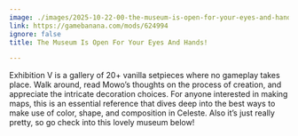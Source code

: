 ```yaml
---
image: ./images/2025-10-22-00-the-museum-is-open-for-your-eyes-and-hands-.png
link: https://gamebanana.com/mods/624994
ignore: false
title: The Museum Is Open For Your Eyes And Hands!

---
```


Exhibition V is a gallery of 20+ vanilla setpieces where no gameplay takes place. Walk around, read Mowo’s thoughts on the process of creation, and appreciate the intricate decoration choices. For anyone interested in making maps, this is an essential reference that dives deep into the best ways to make use of color, shape, and composition in Celeste. Also it’s just really pretty, so go check into this lovely museum below!